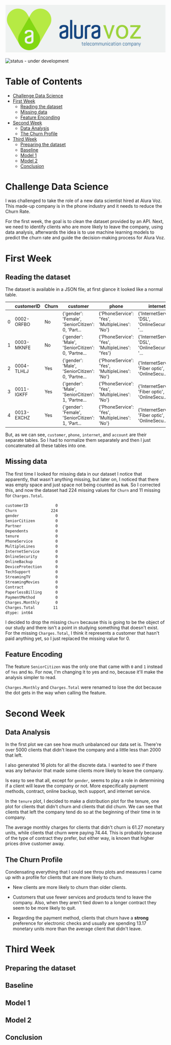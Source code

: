 <p align="center">
  <img src="https://raw.githubusercontent.com/devmedeiros/Challenge-Data-Science/main/aluravoz.png" alt="heart with an A inside and you can read 'Alura Voz telecommunication company'">
</p>

![status - under development](https://img.shields.io/badge/status-under_development-2ea44f)

# Table of Contents
- [Challenge Data Science](#challenge-data-science)
- [First Week](#first-week)
  * [Reading the dataset](#reading-the-dataset)
  * [Missing data](#missing-data)
  * [Feature Enconding](#feature-enconding)
- [Second Week](#second-week)
  * [Data Analysis](#data-analysis)
  * [The Churn Profile](#the-churn-profile)
- [Third Week](#third-week)
  * [Preparing the dataset](#preparing-the-dataset)
  * [Baseline](#baseline)
  * [Model 1](#model-1)
  * [Model 2](#model-2)
  * [Conclusion](#conclusion)

# Challenge Data Science

I was challenged to take the role of a new data scientist hired at Alura Voz. This made-up company is in the phone industry and it needs to reduce the Churn Rate.

For the first week, the goal is to clean the dataset provided by an API. Next, we need to identify clients who are more likely to leave the company, using data analysis, afterwards the idea is to use machine learning models to predict the churn rate and guide the decision-making process for Alura Voz.

# First Week

## Reading the dataset

The dataset is available in a JSON file, at first glance it looked like a normal table.

|  | customerID | Churn | customer | phone | internet | account |
|---|---|---|---|---|---|---|
| 0 | 0002-ORFBO | No | {'gender': 'Female', 'SeniorCitizen': 0, 'Part... | {'PhoneService': 'Yes', 'MultipleLines': 'No'} | {'InternetService': 'DSL', 'OnlineSecurity': '... | {'Contract': 'One year', 'PaperlessBilling': '... |
| 1 | 0003-MKNFE | No | {'gender': 'Male', 'SeniorCitizen': 0, 'Partne... | {'PhoneService': 'Yes', 'MultipleLines': 'Yes'} | {'InternetService': 'DSL', 'OnlineSecurity': '... | {'Contract': 'Month-to-month', 'PaperlessBilli... |
| 2 | 0004-TLHLJ | Yes | {'gender': 'Male', 'SeniorCitizen': 0, 'Partne... | {'PhoneService': 'Yes', 'MultipleLines': 'No'} | {'InternetService': 'Fiber optic', 'OnlineSecu... | {'Contract': 'Month-to-month', 'PaperlessBilli... |
| 3 | 0011-IGKFF | Yes | {'gender': 'Male', 'SeniorCitizen': 1, 'Partne... | {'PhoneService': 'Yes', 'MultipleLines': 'No'} | {'InternetService': 'Fiber optic', 'OnlineSecu... | {'Contract': 'Month-to-month', 'PaperlessBilli... |
| 4 | 0013-EXCHZ | Yes | {'gender': 'Female', 'SeniorCitizen': 1, 'Part... | {'PhoneService': 'Yes', 'MultipleLines': 'No'} | {'InternetService': 'Fiber optic', 'OnlineSecu... | {'Contract': 'Month-to-month', 'PaperlessBilli... |

But, as we can see, `customer`, `phone`, `internet`, and `account` are their separate tables. So I had to normalize them separately and then I just concatenated all these tables into one.

## Missing data

The first time I looked for missing data in our dataset I notice that apparently, that wasn't anything missing, but later on, I noticed that there was empty space and just space not being counted as `NaN`. So I corrected this, and now the dataset had 224 missing values for `Churn` and 11 missing for `Charges.Total`.

```
customerID            0
Churn               224
gender                0
SeniorCitizen         0
Partner               0
Dependents            0
tenure                0
PhoneService          0
MultipleLines         0
InternetService       0
OnlineSecurity        0
OnlineBackup          0
DeviceProtection      0
TechSupport           0
StreamingTV           0
StreamingMovies       0
Contract              0
PaperlessBilling      0
PaymentMethod         0
Charges.Monthly       0
Charges.Total        11
dtype: int64
```

I decided to drop the missing `Churn` because this is going to be the object of our study and there isn't a point in studying something that doesn't exist. For the missing `Charges.Total`, I think it represents a customer that hasn't paid anything yet, so I just replaced the missing value for 0.

## Feature Encoding

The feature `SeniorCitizen` was the only one that came with `0` and `1` instead of `Yes` and `No`. For now, I'm changing it to yes and no, because it'll make the analysis simpler to read.

`Charges.Monthly` and `Charges.Total` were renamed to lose the dot because the dot gets in the way when calling the feature.

# Second Week

## Data Analysis

In the first plot we can see how much unbalanced our data set is. There're over 5000 clients that didn't leave the company and a little less than 2000 that left.

<!---
![bar plot with two bars, the first one is for 'no' and the second is for 'yes', the first bar is over 5000 count and the second one is around 2000]()
--->

I also generated 16 plots for all the discrete data. I wanted to see if there was any behavior that made some clients more likely to leave the company.

Is easy to see that all, except for `gender`, seems to play a role in determining if a client will leave the company or not. More especifically payment methods, contract, online backup, tech support, and internet service.

<!---
![there are 16 bar plots in the image showing how each feature is correlated with the churn rate]()
--->

In the `tenure` plot, I decided to make a distribution plot for the tenure, one plot for clients that didn't churn and clients that did churn. We can see that clients that left the company tend do so at the beginning of their time in te company.

<!---
![there two plots side-by-side, in the first one the title is 'Churn = No' the data is along the tenure line and is in a U shape. the second plot has the title 'Churn = Yes' and starts high and drops fast along the tenure line]()
---> 

The average monthly charges for clients that didn't churn is 61.27 monetary units, while clients that churn were paying 74.44. This is probably because of the type of contract they prefer, but either way, is known that higher prices drive customer away.

## The Churn Profile

Condensating everything that I could see throu plots and measures I came up with a profile for clients that are more likely to churn.

- New clients are more likely to churn than older clients.

- Customers that use fewer services and products tend to leave the company. Also, when they aren't tied down to a longer contract they seem to be more likely to quit.

- Regarding the payment method, clients that churn have a **strong** preference for electronic checks and usually are spending 13.17 monetary units more than the average client that didn't leave.

# Third Week

## Preparing the dataset

## Baseline

## Model 1

## Model 2

## Conclusion
